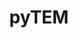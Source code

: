 ---
layout: page
title: pyTEM
sends:
    - tile.raw
    - camera.command
    - camera.settings
    - stage.aperature.command
    - stage.rotation.command
    - stage.motion.command
receives:
    - camera.image
    - camera.status
    - stage.aperature.status
    - stage.rotation.status
    - stage.motion.status
---